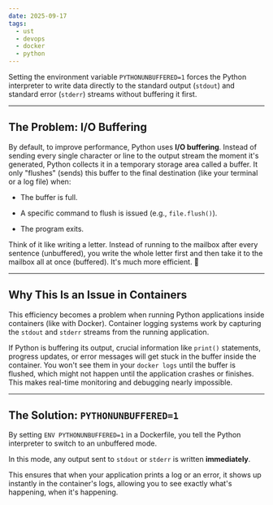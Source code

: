 ```yaml
---
date: 2025-09-17
tags:
  - ust
  - devops
  - docker
  - python
---
```

Setting the environment variable `PYTHONUNBUFFERED=1` forces the Python interpreter to write data directly to the standard output (`stdout`) and standard error (`stderr`) streams without buffering it first.

---

## The Problem: I/O Buffering

By default, to improve performance, Python uses **I/O buffering**. Instead of sending every single character or line to the output stream the moment it's generated, Python collects it in a temporary storage area called a buffer. It only "flushes" (sends) this buffer to the final destination (like your terminal or a log file) when:

- The buffer is full.
    
- A specific command to flush is issued (e.g., `file.flush()`).
    
- The program exits.
    

Think of it like writing a letter. Instead of running to the mailbox after every sentence (unbuffered), you write the whole letter first and then take it to the mailbox all at once (buffered). It's much more efficient. 📝

---

## Why This Is an Issue in Containers

This efficiency becomes a problem when running Python applications inside containers (like with Docker). Container logging systems work by capturing the `stdout` and `stderr` streams from the running application.

If Python is buffering its output, crucial information like `print()` statements, progress updates, or error messages will get stuck in the buffer inside the container. You won't see them in your `docker logs` until the buffer is flushed, which might not happen until the application crashes or finishes. This makes real-time monitoring and debugging nearly impossible.

---

## The Solution: `PYTHONUNBUFFERED=1`

By setting `ENV PYTHONUNBUFFERED=1` in a Dockerfile, you tell the Python interpreter to switch to an unbuffered mode.

In this mode, any output sent to `stdout` or `stderr` is written **immediately**.

This ensures that when your application prints a log or an error, it shows up instantly in the container's logs, allowing you to see exactly what's happening, when it's happening.